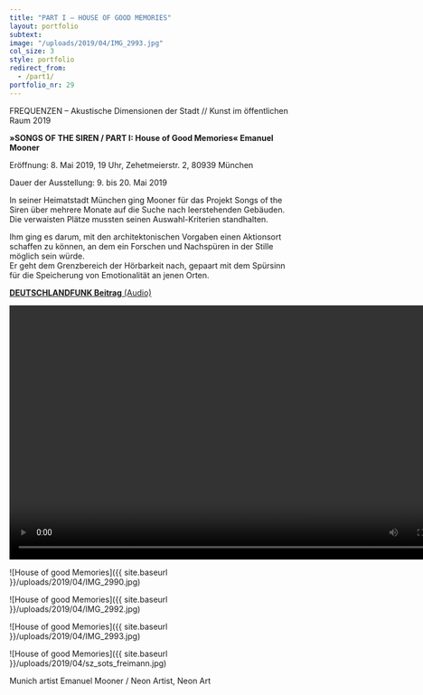 ```yaml
---
title: "PART I – HOUSE OF GOOD MEMORIES"
layout: portfolio
subtext: 
image: "/uploads/2019/04/IMG_2993.jpg"
col_size: 3
style: portfolio
redirect_from:
  - /part1/
portfolio_nr: 29
---
```

FREQUENZEN – Akustische Dimensionen der Stadt // Kunst im öffentlichen Raum 2019

**»SONGS OF THE SIREN / PART I: House of Good Memories« Emanuel Mooner**

Eröffnung: 8. Mai 2019, 19 Uhr, Zehetmeierstr. 2, 80939 München  

Dauer der Ausstellung: 9. bis 20. Mai 2019

In seiner Heimatstadt München ging Mooner für das Projekt Songs of the Siren über mehrere Monate auf die Suche nach leerstehenden Gebäuden. Die verwaisten Plätze mussten seinen Auswahl-Kriterien standhalten.  

Ihm ging es darum, mit den architektonischen Vorgaben einen Aktionsort schaffen zu können, an dem ein Forschen und Nachspüren in der Stille möglich sein würde.  
Er geht dem Grenzbereich der Hörbarkeit nach, gepaart mit dem Spürsinn für die Speicherung von Emotionalität an jenen Orten.


[**DEUTSCHLANDFUNK Beitrag** (Audio)](https://www.deutschlandfunk.de/kunstprojekt-songs-of-the-siren-emotionen-im-leerstand.807.de.html?dram:article_id=448063)

<video width="800" height="450" controls>
  <source src="{{ site.baseurl }}/uploads/2019/04/sots1_film_web_small.mp4" type="video/mp4">
Your browser does not support the video tag.
</video>

![House of good Memories]({{ site.baseurl }}/uploads/2019/04/IMG_2990.jpg)

![House of good Memories]({{ site.baseurl }}/uploads/2019/04/IMG_2992.jpg)

![House of good Memories]({{ site.baseurl }}/uploads/2019/04/IMG_2993.jpg)

![House of good Memories]({{ site.baseurl }}/uploads/2019/04/sz_sots_freimann.jpg)

Munich artist Emanuel Mooner / Neon Artist, Neon Art